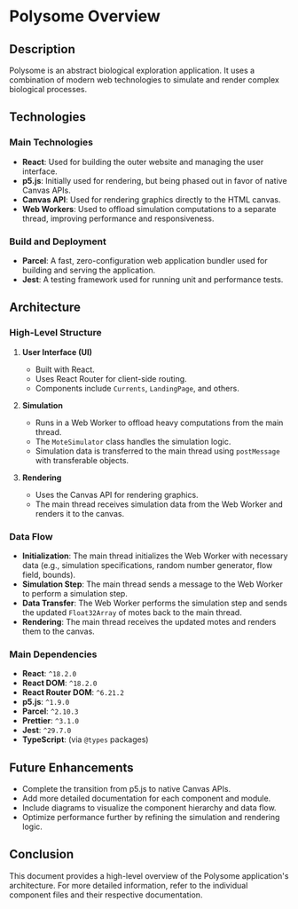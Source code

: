 # Polysome Overview

## Description

Polysome is an abstract biological exploration application. It uses a combination of modern web technologies to simulate and render complex biological processes.

## Technologies

### Main Technologies

- **React**: Used for building the outer website and managing the user interface.
- **p5.js**: Initially used for rendering, but being phased out in favor of native Canvas APIs.
- **Canvas API**: Used for rendering graphics directly to the HTML canvas.
- **Web Workers**: Used to offload simulation computations to a separate thread, improving performance and responsiveness.

### Build and Deployment

- **Parcel**: A fast, zero-configuration web application bundler used for building and serving the application.
- **Jest**: A testing framework used for running unit and performance tests.

## Architecture

### High-Level Structure

1. **User Interface (UI)**

   - Built with React.
   - Uses React Router for client-side routing.
   - Components include `Currents`, `LandingPage`, and others.

2. **Simulation**

   - Runs in a Web Worker to offload heavy computations from the main thread.
   - The `MoteSimulator` class handles the simulation logic.
   - Simulation data is transferred to the main thread using `postMessage` with transferable objects.

3. **Rendering**
   - Uses the Canvas API for rendering graphics.
   - The main thread receives simulation data from the Web Worker and renders it to the canvas.

### Data Flow

- **Initialization**: The main thread initializes the Web Worker with necessary data (e.g., simulation specifications, random number generator, flow field, bounds).
- **Simulation Step**: The main thread sends a message to the Web Worker to perform a simulation step.
- **Data Transfer**: The Web Worker performs the simulation step and sends the updated `Float32Array` of motes back to the main thread.
- **Rendering**: The main thread receives the updated motes and renders them to the canvas.

### Main Dependencies

- **React**: `^18.2.0`
- **React DOM**: `^18.2.0`
- **React Router DOM**: `^6.21.2`
- **p5.js**: `^1.9.0`
- **Parcel**: `^2.10.3`
- **Prettier**: `^3.1.0`
- **Jest**: `^29.7.0`
- **TypeScript**: (via `@types` packages)

## Future Enhancements

- Complete the transition from p5.js to native Canvas APIs.
- Add more detailed documentation for each component and module.
- Include diagrams to visualize the component hierarchy and data flow.
- Optimize performance further by refining the simulation and rendering logic.

## Conclusion

This document provides a high-level overview of the Polysome application's architecture. For more detailed information, refer to the individual component files and their respective documentation.
